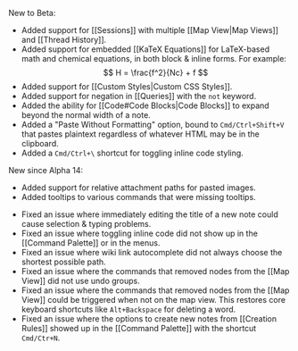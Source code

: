 New to Beta:
+ Added support for [[Sessions]] with multiple [[Map View|Map Views]] and [[Thread History]].
+ Added support for embedded [[KaTeX Equations]] for LaTeX-based math and chemical equations, in both block & inline forms. For example:
$$
H = \frac{f^2}{Nc} + f
$$
+ Added support for [[Custom Styles|Custom CSS Styles]].
+ Added support for negation in [[Queries]] with the `not` keyword.
+ Added the ability for [[Code#Code Blocks|Code Blocks]] to expand beyond the normal width of a note.
+ Added a "Paste Without Formatting" option, bound to `Cmd/Ctrl+Shift+V` that pastes plaintext regardless of whatever HTML may be in the clipboard.
+ Added a `Cmd/Ctrl+\` shortcut for toggling inline code styling.

New since Alpha 14:
+ Added support for relative attachment paths for pasted images.
+ Added tooltips to various commands that were missing tooltips.
- Fixed an issue where immediately editing the title of a new note could cause selection & typing problems.
- Fixed an issue where toggling inline code did not show up in the [[Command Palette]] or in the menus.
- Fixed an issue where wiki link autocomplete did not always choose the shortest possible path.
- Fixed an issue where the commands that removed nodes from the [[Map View]] did not use undo groups.
- Fixed an issue where the commands that removed nodes from the [[Map View]] could be triggered when not on the map view. This restores core keyboard shortcuts like `Alt+Backspace` for deleting a word.
- Fixed an issue where the options to create new notes from [[Creation Rules]] showed up in the [[Command Palette]] with the shortcut `Cmd/Ctr+N`.